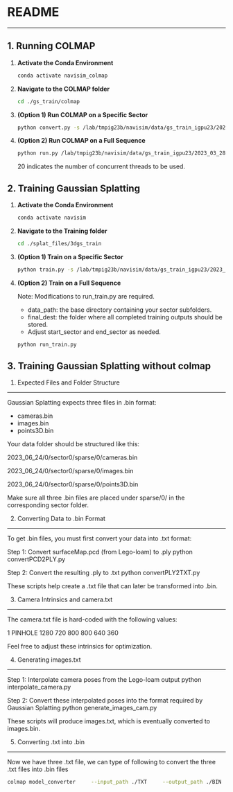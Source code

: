 # README

---

## 1. Running COLMAP

1. **Activate the Conda Environment**

   ```bash
   conda activate navisim_colmap
   ```

2. **Navigate to the COLMAP folder**

   ```bash
   cd ./gs_train/colmap
   ```

3. **(Option 1) Run COLMAP on a Specific Sector**

   ```bash
   python convert.py -s /lab/tmpig23b/navisim/data/gs_train_igpu23/2023_03_28/0/sector12/
   ```

4. **(Option 2) Run COLMAP on a Full Sequence**

   ```bash
   python run.py /lab/tmpig23b/navisim/data/gs_train_igpu23/2023_03_28/ 20
   ```

   20 indicates the number of concurrent threads to be used.

## 2. Training Gaussian Splatting

1. **Activate the Conda Environment**

   ```bash
   conda activate navisim
   ```

2. **Navigate to the Training folder**

   ```bash
   cd ./splat_files/3dgs_train
   ```

3. **(Option 1) Train on a Specific Sector**

   ```bash
   python train.py -s /lab/tmpig23b/navisim/data/gs_train_igpu23/2023_03_28/0/sector0
   ```

4. **(Option 2) Train on a Full Sequence**

   Note: Modifications to run_train.py are required.

   - data_path: the base directory containing your sector subfolders.
   - final_dest: the folder where all completed training outputs should be stored.
   - Adjust start_sector and end_sector as needed.

   ```bash
   python run_train.py
   ```

## 3. Training Gaussian Splatting without colmap

1. Expected Files and Folder Structure

---

Gaussian Splatting expects three files in .bin format:

- cameras.bin
- images.bin
- points3D.bin

Your data folder should be structured like this:

2023_06_24/0/sector0/sparse/0/cameras.bin

2023_06_24/0/sector0/sparse/0/images.bin

2023_06_24/0/sector0/sparse/0/points3D.bin

Make sure all three .bin files are placed under sparse/0/ in the corresponding sector folder.

2. Converting Data to .bin Format

---

To get .bin files, you must first convert your data into .txt format:

Step 1: Convert surfaceMap.pcd (from Lego-loam) to .ply
python convertPCD2PLY.py

Step 2: Convert the resulting .ply to .txt
python convertPLY2TXT.py

These scripts help create a .txt file that can later be transformed into .bin.

3. Camera Intrinsics and camera.txt

---

The camera.txt file is hard-coded with the following values:

1 PINHOLE 1280 720 800 800 640 360

Feel free to adjust these intrinsics for optimization.

4. Generating images.txt

---

Step 1: Interpolate camera poses from the Lego-loam output
python interpolate_camera.py

Step 2: Convert these interpolated poses into the format required by Gaussian Splatting
python generate_images_cam.py

These scripts will produce images.txt, which is eventually converted to images.bin.

5. Converting .txt into .bin

---

Now we have three .txt file, we can type of following to convert the three .txt files into .bin files

```bash
colmap model_converter     --input_path ./TXT     --output_path ./BIN     --output_type BIN
```
